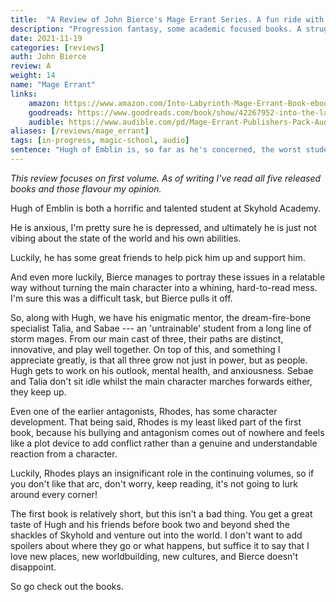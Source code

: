 ```yaml
---
title:  "A Review of John Bierce's Mage Errant Series. A fun ride with a likeable cast."
description: "Progression fantasy, some academic focused books. A struggling protagonist gets dragged into adventure. Characters are people who grow both in power, abilities, and as people. I appreciate this a lot."
date: 2021-11-19
categories: [reviews]
auth: John Bierce
review: A
weight: 14
name: "Mage Errant"
links:
    amazon: https://www.amazon.com/Into-Labyrinth-Mage-Errant-Book-ebook/dp/B07J675X2C
    goodreads: https://www.goodreads.com/book/show/42267952-into-the-labyrinth
    audible: https://www.audible.com/pd/Mage-Errant-Publishers-Pack-Audiobook/1774240130
aliases: [/reviews/mage_errant]
tags: [in-progress, magic-school, audio]
sentence: "Hugh of Emblin is, so far as he's concerned, the worst student that the Academy at Skyhold has ever seen."
---
```


*This review focuses on first volume. As of writing I've read all five released books and those flavour my opinion.*


Hugh of Emblin is both a horrific and talented student at Skyhold Academy. 

He is anxious, I'm pretty sure he is depressed, and ultimately he is just not vibing about the state of the world and his own abilities.

Luckily, he has some great friends to help pick him up and support him.

And even more luckily, Bierce manages to portray these issues in a relatable way without turning the main character into a whining, hard-to-read mess. I'm sure this was a difficult task, but Bierce pulls it off.

So, along with Hugh, we have his enigmatic mentor, the dream-fire-bone specialist Talia, and Sabae --- an 'untrainable' student from a long line of storm mages. From our main cast of three, their paths are distinct, innovative, and play well together. On top of this, and something I appreciate greatly, is that all three grow not just in power, but as people. Hugh gets to work on his outlook, mental health, and anxiousness. Sebae and Talia don't sit idle whilst the main character marches forwards either, they keep up.

Even one of the earlier antagonists, Rhodes, has some character development. That being said, Rhodes is my least liked part of the first book, because his bullying and antagonism comes out of nowhere and feels like a plot device to add conflict rather than a genuine and understandable reaction from a character.

Luckily, Rhodes plays an insignificant role in the continuing volumes, so if you don't like that arc, don't worry, keep reading, it's not going to lurk around every corner!

The first book is relatively short, but this isn't a bad thing. You get a great taste of Hugh and his friends before book two and beyond shed the shackles of Skyhold and venture out into the world. I don't want to add spoilers about where they go or what happens, but suffice it to say that I love new places, new worldbuilding, new cultures, and Bierce doesn't disappoint.

So go check out the books.